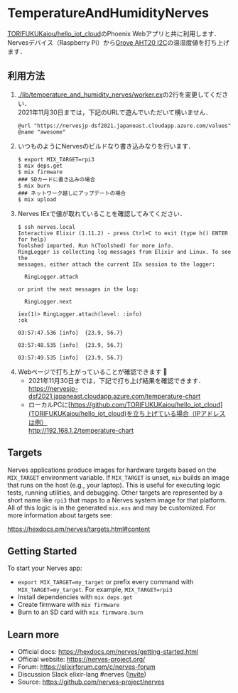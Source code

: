 # TemperatureAndHumidityNerves

[TORIFUKUKaiou/hello_iot_cloud](TORIFUKUKaiou/hello_iot_cloud)のPhoenix Webアプリと共に利用します．
Nervesデバイス（Raspberry Pi）から[Grove AHT20 I2C](https://jp.seeedstudio.com/Grove-AHT20-I2C-Industrial-grade-temperature-and-humidity-sensor-p-4497.html)の温湿度値を打ち上げます．

## 利用方法

1. [./lib/temperature_and_humidity_nerves/worker.ex](https://github.com/TORIFUKUKaiou/temperature_and_humidity_nerves/blob/main/lib/temperature_and_humidity_nerves/worker.ex#L4-L6)の2行を変更してください．  
  2021年11月30日までは，下記のURLで遊んでいただいて構いません．
    ```
    @url "https://nervesjp-dsf2021.japaneast.cloudapp.azure.com/values"
    @name "awesome"
    ```
2. いつものようにNervesのビルドなり書き込みなりを行います．
    ```
    $ export MIX_TARGET=rpi3
    $ mix deps.get
    $ mix firmware
    ### SDカードに書き込みの場合
    $ mix burn 
    ### ネットワーク越しにアップデートの場合
    $ mix upload 
    ```
3. Nerves IExで値が取れていることを確認してみてください．
    ```
    $ ssh nerves.local 
    Interactive Elixir (1.11.2) - press Ctrl+C to exit (type h() ENTER for help)
    Toolshed imported. Run h(Toolshed) for more info.
    RingLogger is collecting log messages from Elixir and Linux. To see the
    messages, either attach the current IEx session to the logger:
    
      RingLogger.attach
    
    or print the next messages in the log:
    
      RingLogger.next
    
    iex(1)> RingLogger.attach(level: :info)
    :ok
            
    03:57:47.536 [info]  {23.9, 56.7}
            
    03:57:48.535 [info]  {23.9, 56.7}
            
    03:57:49.535 [info]  {23.9, 56.7}
    ```
4. Webページで打ち上がっていることが確認できます :rocket:
    - 2021年11月30日までは，下記で打ち上げ結果を確認できます．  
    https://nervesjp-dsf2021.japaneast.cloudapp.azure.com/temperature-chart
    - ローカルPCに[https://github.com/TORIFUKUKaiou/hello_iot_cloud](TORIFUKUKaiou/hello_iot_cloud)を立ち上げている場合（IPアドレスは例）  
    http://192.168.1.2/temperature-chart

## Targets

Nerves applications produce images for hardware targets based on the
`MIX_TARGET` environment variable. If `MIX_TARGET` is unset, `mix` builds an
image that runs on the host (e.g., your laptop). This is useful for executing
logic tests, running utilities, and debugging. Other targets are represented by
a short name like `rpi3` that maps to a Nerves system image for that platform.
All of this logic is in the generated `mix.exs` and may be customized. For more
information about targets see:

https://hexdocs.pm/nerves/targets.html#content

## Getting Started

To start your Nerves app:
  * `export MIX_TARGET=my_target` or prefix every command with
    `MIX_TARGET=my_target`. For example, `MIX_TARGET=rpi3`
  * Install dependencies with `mix deps.get`
  * Create firmware with `mix firmware`
  * Burn to an SD card with `mix firmware.burn`

## Learn more

  * Official docs: https://hexdocs.pm/nerves/getting-started.html
  * Official website: https://nerves-project.org/
  * Forum: https://elixirforum.com/c/nerves-forum
  * Discussion Slack elixir-lang #nerves ([Invite](https://elixir-slackin.herokuapp.com/))
  * Source: https://github.com/nerves-project/nerves
